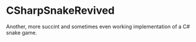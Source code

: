 # CSharpSnakeRevived
Another, more succint and sometimes even working implementation of a C# snake game.
